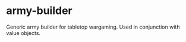 army-builder
============

Generic army builder for tabletop wargaming. Used in conjunction with value objects.
